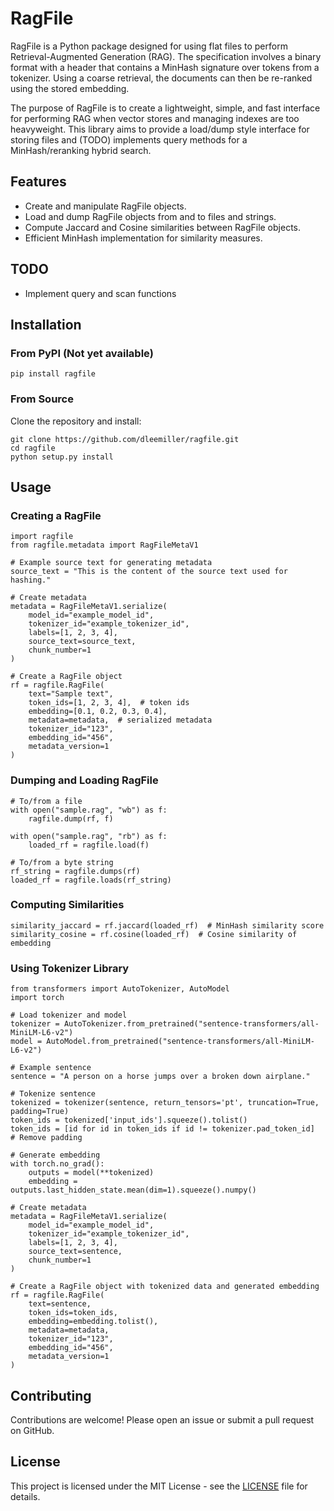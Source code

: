 # RagFile

RagFile is a Python package designed for using flat files to perform Retrieval-Augmented Generation (RAG). The specification involves a binary format with a header that contains a MinHash signature over tokens from a tokenizer. Using a coarse retrieval, the documents can then be re-ranked using the stored embedding.

The purpose of RagFile is to create a lightweight, simple, and fast interface for performing RAG when vector stores and managing indexes are too heavyweight. This library aims to provide a load/dump style interface for storing files and (TODO) implements query methods for a MinHash/reranking hybrid search.

## Features

- Create and manipulate RagFile objects.
- Load and dump RagFile objects from and to files and strings.
- Compute Jaccard and Cosine similarities between RagFile objects.
- Efficient MinHash implementation for similarity measures.

## TODO

- Implement query and scan functions

## Installation

### From PyPI (Not yet available)

```
pip install ragfile
```

### From Source

Clone the repository and install:

```
git clone https://github.com/dleemiller/ragfile.git
cd ragfile
python setup.py install
```

## Usage

### Creating a RagFile

```
import ragfile
from ragfile.metadata import RagFileMetaV1

# Example source text for generating metadata
source_text = "This is the content of the source text used for hashing."

# Create metadata
metadata = RagFileMetaV1.serialize(
    model_id="example_model_id",
    tokenizer_id="example_tokenizer_id",
    labels=[1, 2, 3, 4],
    source_text=source_text,
    chunk_number=1
)

# Create a RagFile object
rf = ragfile.RagFile(
    text="Sample text",
    token_ids=[1, 2, 3, 4],  # token ids
    embedding=[0.1, 0.2, 0.3, 0.4],
    metadata=metadata,  # serialized metadata
    tokenizer_id="123",
    embedding_id="456",
    metadata_version=1
)
```

### Dumping and Loading RagFile

```
# To/from a file
with open("sample.rag", "wb") as f:
    ragfile.dump(rf, f)

with open("sample.rag", "rb") as f:
    loaded_rf = ragfile.load(f)

# To/from a byte string
rf_string = ragfile.dumps(rf)
loaded_rf = ragfile.loads(rf_string)
```

### Computing Similarities

```
similarity_jaccard = rf.jaccard(loaded_rf)  # MinHash similarity score
similarity_cosine = rf.cosine(loaded_rf)  # Cosine similarity of embedding
```

### Using Tokenizer Library

```
from transformers import AutoTokenizer, AutoModel
import torch

# Load tokenizer and model
tokenizer = AutoTokenizer.from_pretrained("sentence-transformers/all-MiniLM-L6-v2")
model = AutoModel.from_pretrained("sentence-transformers/all-MiniLM-L6-v2")

# Example sentence
sentence = "A person on a horse jumps over a broken down airplane."

# Tokenize sentence
tokenized = tokenizer(sentence, return_tensors='pt', truncation=True, padding=True)
token_ids = tokenized['input_ids'].squeeze().tolist()
token_ids = [id for id in token_ids if id != tokenizer.pad_token_id]  # Remove padding

# Generate embedding
with torch.no_grad():
    outputs = model(**tokenized)
    embedding = outputs.last_hidden_state.mean(dim=1).squeeze().numpy()

# Create metadata
metadata = RagFileMetaV1.serialize(
    model_id="example_model_id",
    tokenizer_id="example_tokenizer_id",
    labels=[1, 2, 3, 4],
    source_text=sentence,
    chunk_number=1
)

# Create a RagFile object with tokenized data and generated embedding
rf = ragfile.RagFile(
    text=sentence,
    token_ids=token_ids,
    embedding=embedding.tolist(),
    metadata=metadata,
    tokenizer_id="123",
    embedding_id="456",
    metadata_version=1
)
```

## Contributing

Contributions are welcome! Please open an issue or submit a pull request on GitHub.

## License

This project is licensed under the MIT License - see the [LICENSE](LICENSE) file for details.

